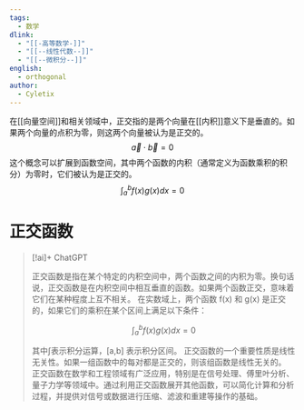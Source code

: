 ```yaml
---
tags:
  - 数学
dlink:
  - "[[-高等数学-]]"
  - "[[--线性代数--]]"
  - "[[--微积分--]]"
english:
  - orthogonal
author:
  - Cyletix
---
```

在[[向量空间]]和相关领域中，正交指的是两个向量在[[内积]]意义下是垂直的。如果两个向量的点积为零，则这两个向量被认为是正交的。
$$\vec{a} \cdot \vec{b}=0$$
这个概念可以扩展到函数空间，其中两个函数的内积（通常定义为函数乘积的积分）为零时，它们被认为是正交的。 $$∫_{a}^{b} f(x)g(x)dx = 0$$


# 正交函数
> [!ai]+ ChatGPT
>
> 正交函数是指在某个特定的内积空间中，两个函数之间的内积为零。换句话说，正交函数是在内积空间中相互垂直的函数。如果两个函数正交，意味着它们在某种程度上互不相关。
> 在实数域上，两个函数 f(x) 和 g(x) 是正交的，如果它们的乘积在某个区间上满足以下条件：
>
> $$∫_{a}^{b} f(x)g(x)dx = 0$$
>
> 其中∫表示积分运算，[a,b] 表示积分区间。
> 正交函数的一个重要性质是线性无关性。如果一组函数中的每对都是正交的，则该组函数是线性无关的。
> 正交函数在数学和工程领域有广泛应用，特别是在信号处理、傅里叶分析、量子力学等领域中。通过利用正交函数展开其他函数，可以简化计算和分析过程，并提供对信号或数据进行压缩、滤波和重建等操作的基础。

